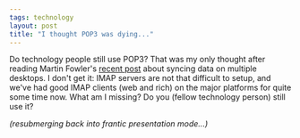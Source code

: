 ```yaml
---
tags: technology
layout: post
title: "I thought POP3 was dying..."
---
```




Do technology people still use POP3? That was my only thought after reading Martin Fowler's <a href="http://martinfowler.com/bliki/MultipleDesktops.html">recent post</a> about syncing data on multiple desktops. I don't get it: IMAP servers are not that difficult to setup, and we've had good IMAP clients (web and rich) on the major platforms for quite some time now. What am I missing? Do you (fellow technology person) still use it?

<p><em>(resubmerging back into frantic presentation mode...)</em></p>


